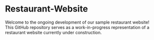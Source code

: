 # Restaurant-Website
Welcome to the ongoing development of our sample restaurant website! This GitHub repository serves as a work-in-progress representation of a restaurant website currently under construction.
